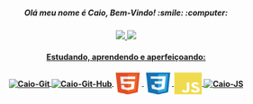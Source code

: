 <div align="center">
<h5>Olá meu nome é Caio, Bem-Vindo! :smile: :computer: </h5> </d> 
              
<div align="center">
  <a href="https://github.com/Caiomeloml">
  <img height="180em" src="https://github-readme-stats.vercel.app/api?username=Caiomeloml&show_icons=true&theme=dark&include_all_commits=true&count_private=true"/>
  <img height="180em" src="https://github-readme-stats.vercel.app/api/top-langs/?username=Caiomeloml&layout=compact&langs_count=7&theme=dark"/>
</div>

<div align="center";>
<h4>Estudando, aprendendo e aperfeiçoando:<h4>
<img align="center" alt="Caio-Git" height="60" width="60" src="https://cdn.jsdelivr.net/gh/devicons/devicon/icons/git/git-original-wordmark.svg">
<img align="center" alt="Caio-Git-Hub" height="40" width="50" src="https://cdn.jsdelivr.net/gh/devicons/devicon/icons/github/github-original.svg">
<img align="center" alt="Caio-HTML" height="40" width="50" src="https://raw.githubusercontent.com/devicons/devicon/master/icons/html5/html5-original.svg">
<img align="center" alt="Caio-CSS" height="40" width="50" src="https://raw.githubusercontent.com/devicons/devicon/master/icons/css3/css3-original.svg">
<img align="center" alt="Caio-JS" height="40" width="50" src="https://raw.githubusercontent.com/devicons/devicon/master/icons/javascript/javascript-plain.svg">
<img align="center" alt="Caio-JS" height="40" width="50" src="https://w7.pngwing.com/pngs/924/1009/png-transparent-mysql-relational-database-management-system-logo-php-others-orange-logo-mysql-logo.png">
</div>
